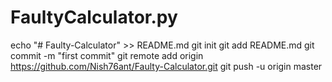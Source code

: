 # FaultyCalculator.py
echo "# Faulty-Calculator" >> README.md git init git add README.md git commit -m "first commit" git remote add origin https://github.com/Nish76ant/Faulty-Calculator.git git push -u origin master                 
